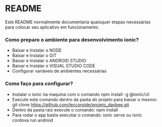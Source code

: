 ﻿# README #

Este README normalmente documentaria quaisquer etapas necessárias para colocar seu aplicativo em funcionamento.

### Como preparo o ambiente para desenvolvimento ionic? ###

* Baixar e Instalar o NODE
* Baixar e Instalar o GIT
* Baixar e Instalar o ANDROID STUDIO
* Baixar e Instalar o VISUAL STUDIO CODE
* Configurar variáveis de ambientes necessárias

### Como faço para configurar? ###

* Instalar o ionic na maquina com o comando npm install -g @ionic/cli
* Execute este comando dentro da pasta do projeto para baixar o mesmo: git clone https://github.com/leccorside/projeto_daybee.git
* Dentro da pasta raiz execute o comando: npm install
* Para rodar o app basta executar o comando: ionic serve ou ionic cordova run android
